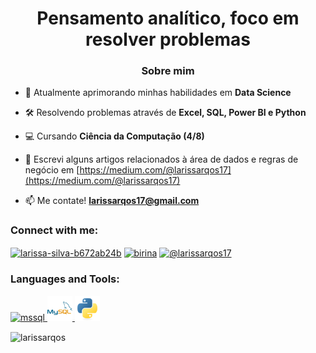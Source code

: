<h1 align="center"> Pensamento analítico, foco em resolver problemas </h1>

<h3 align="center">Sobre mim</h3>

- 🔭 Atualmente aprimorando minhas habilidades em **Data Science**
  
- 🛠 Resolvendo problemas através de **Excel, SQL, Power BI e Python**
  
- 💻 Cursando **Ciência da Computação (4/8)**

- 📰 Escrevi alguns artigos relacionados à área de dados e regras de negócio em [https://medium.com/@larissarqos17](https://medium.com/@larissarqos17)

- 📫 Me contate! **larissarqos17@gmail.com**

<h3 align="left">Connect with me:</h3>
<p align="left">
<a href="https://linkedin.com/in/larissa-silva-b672ab24b" target="blank"><img align="center" src="https://raw.githubusercontent.com/rahuldkjain/github-profile-readme-generator/master/src/images/icons/Social/linked-in-alt.svg" alt="larissa-silva-b672ab24b" height="30" width="40" /></a>
<a href="https://kaggle.com/birina" target="blank"><img align="center" src="https://raw.githubusercontent.com/rahuldkjain/github-profile-readme-generator/master/src/images/icons/Social/kaggle.svg" alt="birina" height="30" width="40" /></a>
<a href="https://medium.com/@larissarqos17" target="blank"><img align="center" src="https://raw.githubusercontent.com/rahuldkjain/github-profile-readme-generator/master/src/images/icons/Social/medium.svg" alt="@larissarqos17" height="30" width="40" /></a>
</p>

<h3 align="left">Languages and Tools:</h3>
<p align="left"> <a href="https://www.microsoft.com/en-us/sql-server" target="_blank" rel="noreferrer"> <img src="https://www.svgrepo.com/show/303229/microsoft-sql-server-logo.svg" alt="mssql" width="40" height="40"/> </a> <a href="https://www.mysql.com/" target="_blank" rel="noreferrer"> <img src="https://raw.githubusercontent.com/devicons/devicon/master/icons/mysql/mysql-original-wordmark.svg" alt="mysql" width="40" height="40"/> </a> <a href="https://www.python.org" target="_blank" rel="noreferrer"> <img src="https://raw.githubusercontent.com/devicons/devicon/master/icons/python/python-original.svg" alt="python" width="40" height="40"/> </a> </p>

<p><img align="center" src="https://github-readme-stats.vercel.app/api/top-langs?username=larissarqos&show_icons=true&locale=en&layout=compact" alt="larissarqos" /></p>


<!---
larissarqos/larissarqos is a ✨ special ✨ repository because its `README.md` (this file) appears on your GitHub profile.
You can click the Preview link to take a look at your changes.
--->
